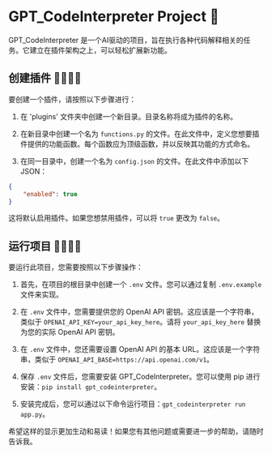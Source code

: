 # GPT_CodeInterpreter Project 🤖

GPT_CodeInterpreter 是一个AI驱动的项目，旨在执行各种代码解释相关的任务。它建立在插件架构之上，可以轻松扩展新功能。

## 创建插件 👩‍💻👨‍💻

要创建一个插件，请按照以下步骤进行：

1. 在 'plugins' 文件夹中创建一个新目录。目录名称将成为插件的名称。

2. 在新目录中创建一个名为 `functions.py` 的文件。在此文件中，定义您想要插件提供的功能函数。每个函数应为顶级函数，并以反映其功能的方式命名。

3. 在同一目录中，创建一个名为 `config.json` 的文件。在此文件中添加以下 JSON：

```json
{
    "enabled": true
}
```

这将默认启用插件。如果您想禁用插件，可以将 `true` 更改为 `false`。

## 运行项目 🏃‍♂️🏃‍♀️

要运行此项目，您需要按照以下步骤操作：

1. 首先，在项目的根目录中创建一个 `.env` 文件。您可以通过复制 `.env.example` 文件来实现。

2. 在 `.env` 文件中，您需要提供您的 OpenAI API 密钥。这应该是一个字符串，类似于 `OPENAI_API_KEY=your_api_key_here`。请将 `your_api_key_here` 替换为您的实际 OpenAI API 密钥。

3. 在 `.env` 文件中，您还需要设置 OpenAI API 的基本 URL。这应该是一个字符串，类似于 `OPENAI_API_BASE=https://api.openai.com/v1`。

4. 保存 `.env` 文件后，您需要安装 GPT_CodeInterpreter。您可以使用 pip 进行安装：`pip install gpt_codeinterpreter`。

5. 安装完成后，您可以通过以下命令运行项目：`gpt_codeinterpreter run app.py`。

希望这样的显示更加生动和易读！如果您有其他问题或需要进一步的帮助，请随时告诉我。
